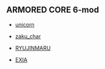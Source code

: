 
## ARMORED CORE 6-mod

- [unicorn](https://github.com/ShaoChenHeng/ac6-mod/releases/tag/unicon-gundam)

- [zaku_char](https://github.com/ShaoChenHeng/ac6-mod/releases/tag/mod)

- [RYUJINMARU](https://github.com/ShaoChenHeng/ac6-mod/releases/tag/lsw-mod)
  
- [EXIA](https://github.com/ShaoChenHeng/ac6-mod/releases/tag/exia-gundam)
